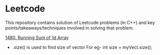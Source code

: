 # Leetcode
This repository contains solution of Leetcode problems (in C++) and key points/takeaways/techniques involved in solving that problem.


[1480. Running Sum of 1d Array](https://leetcode.com/problems/running-sum-of-1d-array/)
+ .size() is used to find size of vector
  For eg- int size = myVect.size();
